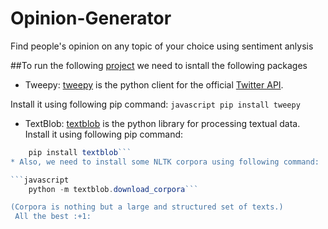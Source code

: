 # Opinion-Generator

Find people's opinion on any topic of your choice using sentiment anlysis

##To run the following [project](https://github.com/saad1504/Opinion-Generator/blob/master/extractor.py) we need to isntall the following packages

* Tweepy: [tweepy](http://docs.tweepy.org/en/v3.5.0/) is the python client for the official [Twitter API](https://dev.twitter.com/rest/public).

Install it using following pip command:
```javascript pip install tweepy```


* TextBlob: [textblob](http://textblob.readthedocs.io/en/dev/) is the python library for processing textual data.
Install it using following pip command:
```javascript
	pip install textblob```
* Also, we need to install some NLTK corpora using following command:

```javascript
	python -m textblob.download_corpora```

(Corpora is nothing but a large and structured set of texts.)
 All the best :+1:


